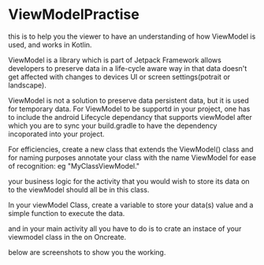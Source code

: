 # ViewModelPractise
this is to help you the viewer to have an understanding of how ViewModel is used, and works in Kotlin.

ViewModel is a library which is part of Jetpack Framework allows developers to preserve data in a life-cycle aware way in that data doesn't get affected with changes to devices UI or screen settings(potrait or landscape).

ViewModel is not a solution to preserve data persistent data, but it is used for temporary data.
For ViewModel to be supportd in your project, one has to include the android Lifecycle dependancy that supports viewModel
after which you are to sync your build.gradle to have the dependency incoporated into your project.

For efficiencies, create a new class that extends the ViewModel() class and for naming purposes annotate your class with the name ViewModel for ease of recognition:
eg "MyClassViewModel."

your business logic for the activity that you would wish to store its data on to the viewModel should all be in this class.

In your viewModel Class, create a variable to store your data(s) value and a simple function to execute the data.

and in your main activity all you have to do is to crate an instace of your viewmodel class in the on Oncreate.

below are screenshots to show you the working.


